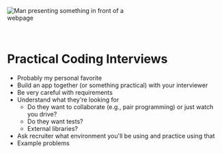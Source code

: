 <img style="margin: 0 auto; max-width:20rem; margin-bottom: 2rem" alt="Man presenting something in front of a webpage" src="/practical.svg" />

# Practical Coding Interviews

- Probably my personal favorite
- Build an app together (or something practical) with your interviewer
- Be very careful with requirements
- Understand what they're looking for
  - Do they want to collaborate (e.g., pair programming) or just watch you drive?
  - Do they want tests?
  - External libraries?
- Ask recruiter what environment you'll be using and practice using that
- Example problems
